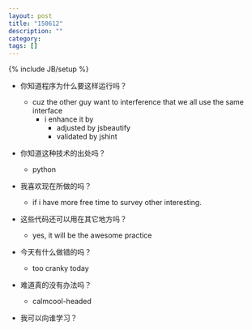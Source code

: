 ```yaml
---
layout: post
title: "150612"
description: ""
category: 
tags: []
---
```

{% include JB/setup %}

* 你知道程序为什么要这样运行吗？
  * cuz the other guy want to interference that we all use the same interface
    * i enhance it by
      * adjusted by jsbeautify
      * validated by jshint

* 你知道这种技术的出处吗？
  * python

* 我喜欢现在所做的吗？
  * if i have more free time to survey other interesting.

* 这些代码还可以用在其它地方吗？
  * yes, it will be the awesome practice

* 今天有什么做错的吗？
  * too cranky today

* 难道真的没有办法吗？
  * calmcool-headed 

* 我可以向谁学习？
 
